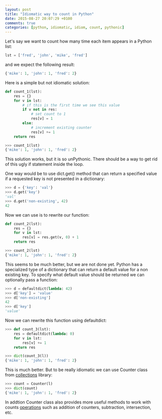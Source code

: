 ```yaml
---
layout: post
title: "Idiomatic way to count in Python"
date: 2015-08-27 20:07:29 +0100
comments: true
categories: [python, idiomatic, idiom, count, pythonic]
---
```


Let's say we want to count how many time each item appears in a Python list:

```python
lst = ['fred', 'john', 'mike', 'fred']
```

and we expect the following result:

```python
{'mike': 1, 'john': 1, 'fred': 2}
```

Here is a simple but not idiomatic solution:

<!--more-->

```python
def count_1(lst):
	res = {}
	for v in lst:
		# if this is the first time we see this value
		if v not in res:
			# set count to 1
			res[v] = 1
		else:
			# increment existing counter
			res[v] += 1
	return res

>>> count_1(lst)
{'mike': 1, 'john': 1, 'fred': 2}

```

This solution works, but it is so unPythonic. There should be a way to get rid of this ugly if statement inside the loop.

One way would be to use dict.get() method that can return a specified value if a requested key is not presented in a dictionary:

```python
>>> d = {'key': 'val'}
>>> d.get('key')
'val'
>>> d.get('non-existing', 42)
42
```

Now we can use is to rewrite our function:

```python
def count_2(lst):
	res = {}
	for v in lst:
		res[v] = res.get(v, 0) + 1
	return res

>>> count_2(lst)
{'mike': 1, 'john': 1, 'fred': 2}
```

This seems to be much better, but we are not done yet. Python has a specialized type of a dictionary that can return a default value for a non existing key. To specify what default value should be returned we can optionally pass a function:

```python
>>> d = defaultdict(lambda: 42)
>>> d['key'] = 'value'
>>> d['non-existing']
42
>>> d['key']
'value'
```

Now we can rewrite this function using defaultdict:

```python
>>> def count_3(lst):
	res = defaultdict(lambda: 0)
	for v in lst:
		res[v] += 1
	return res

>>> dict(count_3(l))
{'mike': 1, 'john': 1, 'fred': 2}
```

This is much better. But to be really idiomatic we can use Counter class from  [collections](https://docs.python.org/2/library/collections.html) library:

```python
>>> count = Counter(l)
>>> dict(count)
{'mike': 1, 'john': 1, 'fred': 2}
```

In addtion Counter class also provides more useful methods to work with counts [operations](https://docs.python.org/2/library/collections.html#collections.Counter) such as addition of counters, subtraction, intersection, etc.
